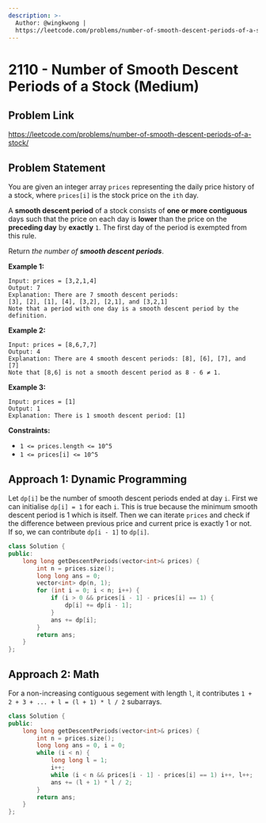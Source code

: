 ```yaml
---
description: >-
  Author: @wingkwong |
  https://leetcode.com/problems/number-of-smooth-descent-periods-of-a-stock/
---
```


# 2110 - Number of Smooth Descent Periods of a Stock (Medium)

## Problem Link

https://leetcode.com/problems/number-of-smooth-descent-periods-of-a-stock/

## Problem Statement

You are given an integer array `prices` representing the daily price history of a stock, where `prices[i]` is the stock price on the `ith` day.

A **smooth descent period** of a stock consists of **one or more contiguous** days such that the price on each day is **lower** than the price on the **preceding day** by **exactly** `1`. The first day of the period is exempted from this rule.

Return _the number of **smooth descent periods**_.

**Example 1:**

```
Input: prices = [3,2,1,4]
Output: 7
Explanation: There are 7 smooth descent periods:
[3], [2], [1], [4], [3,2], [2,1], and [3,2,1]
Note that a period with one day is a smooth descent period by the definition.
```

**Example 2:**

```
Input: prices = [8,6,7,7]
Output: 4
Explanation: There are 4 smooth descent periods: [8], [6], [7], and [7]
Note that [8,6] is not a smooth descent period as 8 - 6 ≠ 1.
```

**Example 3:**

```
Input: prices = [1]
Output: 1
Explanation: There is 1 smooth descent period: [1]
```

**Constraints:**

* `1 <= prices.length <= 10^5`
* `1 <= prices[i] <= 10^5`

## Approach 1: Dynamic Programming

Let `dp[i]` be the number of smooth descent periods ended at day `i`. First we can initialise `dp[i] = 1` for each `i`. This is true because the minimum smooth descent period is 1 which is itself. Then we can iterate `prices` and check if the difference between previous price and current price is exactly 1 or not. If so, we can contribute `dp[i - 1]` to `dp[i]`.

<SolutionAuthor name="@wingkwong"/>

```cpp
class Solution {
public:
    long long getDescentPeriods(vector<int>& prices) {
        int n = prices.size();
        long long ans = 0;
        vector<int> dp(n, 1);
        for (int i = 0; i < n; i++) {
            if (i > 0 && prices[i - 1] - prices[i] == 1) {
                dp[i] += dp[i - 1];
            }
            ans += dp[i];
        }
        return ans;
    }
};
```

## Approach 2: Math

For a non-increasing contiguous segement with length `l`, it contributes `1 + 2 + 3 + ... + l = (l + 1) * l / 2` subarrays.

<SolutionAuthor name="@wingkwong"/>

```cpp
class Solution {
public:
    long long getDescentPeriods(vector<int>& prices) {
        int n = prices.size();
        long long ans = 0, i = 0;
        while (i < n) {
            long long l = 1;
            i++;
            while (i < n && prices[i - 1] - prices[i] == 1) i++, l++;
            ans += (l + 1) * l / 2;
        }
        return ans;
    }
};
```
